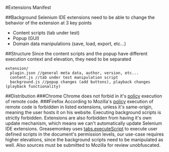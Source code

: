 #Extensions Manifest

##Background
Selenium IDE extensions need to be able to change the behavior of the extension at 3 key points
 - Content scripts (tab under test)
 - Popup (GUI)
 - Domain data manipulations (save, load, export, etc...)

##Structure
Since the content scripts and the popup have different execution context and elevation, they need to be separated
```
extension/
  plugin.json //general meta data, author, version, etc...
  content.js //tab under test manipulation script
  background.js //popup changes (add buttons), playback changes (playback functionality)
```

##Distribution
###Chrome
Chrome does not forbid in it's [policy](https://developer.chrome.com/webstore/program_policies#security) execution of remote code.
###Firefox
According to Mozilla's [policy](https://developer.mozilla.org/en-US/Add-ons/AMO/Policy/Reviews#policy-security) execution of remote code is forbidden in listed extensions, unless it's same-origin, meaning the user hosts it on his website.
Executing background scripts is strictly forbidden.
Extensions are also forbidden from having it's own update mechanism, which means we can't automatically update Selenium IDE extensions.
Greasemonkey uses [tabs.executeScript](https://developer.mozilla.org/en-US/Add-ons/WebExtensions/API/tabs/executeScript) to execute user defined scripts in the document's permission levels, our use-case requires higher elevations, since the background scripts need to be manipulated as well.
Also sources must be submitted to Mozilla for review unobfuscated.

